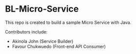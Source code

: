 # BL-Micro-Service

This repo is created to build a sample Micro Service with Java.

Contributors include:
- Akinola John (Service Builder)
- Favour Chukwuedo (Front-end API Consumer)
